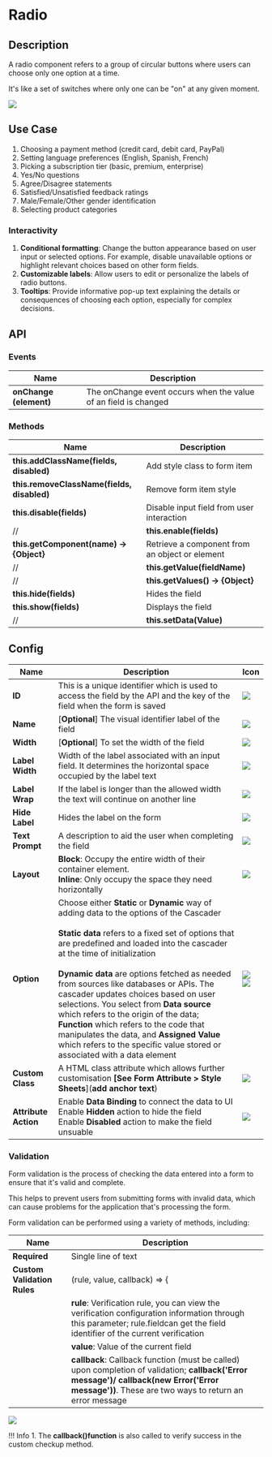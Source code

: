 # Radio

## Description

A radio component refers to a group of circular buttons where users can choose only one option at a time.

It's like a set of switches where only one can be "on" at any given moment.

<img src= "/apps/components/img/radio.png">

## Use Case

1. Choosing a payment method (credit card, debit card, PayPal)
2. Setting language preferences (English, Spanish, French)
3. Picking a subscription tier (basic, premium, enterprise)
4. Yes/No questions
5. Agree/Disagree statements
6. Satisfied/Unsatisfied feedback ratings
7. Male/Female/Other gender identification
8. Selecting product categories

### Interactivity

1. **Conditional formatting**: Change the button appearance based on user input or selected options. For example, disable unavailable options or highlight relevant choices based on other form fields.
2. **Customizable labels**: Allow users to edit or personalize the labels of radio buttons.
3. **Tooltips**: Provide informative pop-up text explaining the details or consequences of choosing each option, especially for complex decisions.

## API

### Events

| **Name**| **Description**|
|----------------------|---------------------------------------------------------------------|
| **onChange (element)**| The onChange event occurs when the value of an field is changed|

### Methods

| **Name**| **Description**|
|----------------------|---------------------------------------------------------------------|
|**this.addClassName(fields, disabled)**|Add style class to form item|
|**this.removeClassName(fields, disabled)**|Remove form item style|
| **this.disable(fields)**| Disable input field from user interaction|
//| **this.enable(fields)**| Disable input field from user interaction|
| **this.getComponent(name) → {Object}**|Retrieve a component from an object or element|
//|**this.getValue(fieldName)**|Get A Value From An Object|
//| **this.getValues() → {Object}**|Get the values of all fields when values change|
|**this.hide(fields)**|Hides the field|
|**this.show(fields)**|Displays the field|
//|**this.setData(Value)**|Set the data in the field|

## Config

| **Name**|**Description**|**Icon**|
|---------------|----------------------------------------------------------------------------------------------------------------------------------------|-----------------------------------|
|**ID**| This is a unique identifier which is used to access the field by the API and the key of the field when the form is saved|<img src= "/apps/components/img/input_id.png">|
|**Name**| [**Optional**] The visual identifier label of the field|<img src= "/apps/components/img/checkbox_name.png">|
|**Width**| [**Optional**] To set the width of the field|<img src= "/apps/components/img/input_width.png">|
|**Label Width**|Width of the label associated with an input field. It determines the horizontal space occupied by the label text|<img src= "/apps/components/img/input_labelwidth1.png">|
|**Label Wrap**| If the label is longer than the allowed width the text will continue on another line|<img src= "/apps/components/img/input_labelwrap1.png">|
|**Hide Label**| Hides the label on the form|<img src= "/apps/components/img/input_hidelabel.png">|
|**Text Prompt**| A description to aid the user when completing the field|<img src= "/apps/components/img/input_textprompt.png">|
|**Layout**|**Block**: Occupy the entire width of their container element.<br> **Inline**: Only occupy the space they need horizontally|<img src= "/apps/components/img/radio_layout.png">|
|**Option**|Choose either **Static** or **Dynamic** way of adding data to the options of the Cascader <br><br>**Static data** refers to a fixed set of options that are predefined and loaded into the cascader at the time of initialization</br></br> **Dynamic data** are options fetched as needed from sources like databases or APIs. The cascader updates choices based on user selections. You select from **Data source** which refers to the origin of the data; **Function** which refers to the code that manipulates the data, and **Assigned Value** which refers to the specific value stored or associated with a data element|<img src= "/apps/components/img/checkbox_static.png"> <img src= "/apps/components/img/checkbox_dynamic.png">|
|**Custom Class**| A HTML class attribute which allows further customisation **[See Form Attribute > Style Sheets**](**add anchor text**)|<img src= "/apps/components/img/input_customclass.png">|
|**Attribute Action**|Enable **Data Binding** to connect the data to UI<br>Enable **Hidden** action to hide the field</br>Enable **Disabled** action to make the field unsuable|<img src= "/apps/components/img/checkbox_attributeaction.png">|

### Validation

Form validation is the process of checking the data entered into a form to ensure that it's valid and complete.

This helps to prevent users from submitting forms with invalid data, which can cause problems for the application that's processing the form.

Form validation can be performed using a variety of methods, including:

| **Name**| **Description**|
|----------------------|---------------------------------------------------------------------|
| **Required**| Single line of text|
|**Custom Validation Rules**|(rule, value, callback) => {|
||**rule**: Verification rule, you can view the verification configuration information through this parameter; rule.fieldcan get the field identifier of the current verification|
||**value**: Value of the current field|
||**callback**: Callback function (must be called) upon completion of validation; **callback('Error message')/ callback(new Error('Error message'))**. These are two ways to return an error message|

<img src= "/apps/components/img/input_validation.png">

!!! Info
    1. The **callback()function** is also called to verify success in the custom checkup method.
